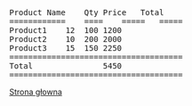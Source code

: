 <pre>
Product Name	Qty	Price	Total
============	====	=====	=====
Product1	12	100	1200
Product2	10	200	2000
Product3	15	150	2250
=====================================
Total				5450
=====================================
</pre>
<a href='https://pksltzn.github.io/dane/'> Strona głowna </a>
